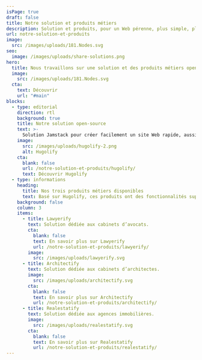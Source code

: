 ```yaml
---
isPage: true
draft: false
title: Notre solution et produits métiers
description: Solution et produits, pour un Web pérenne, plus simple, plus accessible et à faible émission de carbone.
url: notre-solution-et-produits
image:
  src: /images/uploads/181.Nodes.svg
seo:
  image: /images/uploads/share-solutions.png
hero:
  title: Nous travaillons sur une solution et des produits métiers open-source
  image:
    src: /images/uploads/181.Nodes.svg
  cta:
    text: Découvrir
    url: "#main"
blocks:
  - type: editorial
    direction: rtl
    background: true
    title: Notre solution open-source
    text: >-
      Solution Jamstack pour créer facilement un site Web rapide, aussi accessible que possible et à faible émission de carbone. Tout en ayant un espace admin dédié et simplifié.
    image:
      src: /images/uploads/hugolify-2.png
      alt: Hugolify
    cta:
      blank: false
      url: /notre-solution-et-produits/hugolify/
      text: Découvrir Hugolify
  - type: informations
    heading:
      title: Nos trois produits métiers disponibles
      text: Basé sur Hugolify, ces produits ont des fonctionnalités supplémentaires et un espace admin dédié à l’univers du métier concerné.
    background: false
    column: 3
    items:
      - title: Lawyerify
        text: Solution dédiée aux cabinets d’avocats.
        cta:
          blank: false
          text: En savoir plus sur Lawyerify
          url: /notre-solution-et-produits/lawyerify/
        image:
          src: /images/uploads/lawyerify.svg
      - title: Architectify
        text: Solution dédiée aux cabinets d’architectes.
        image:
          src: /images/uploads/architectify.svg
        cta:
          blank: false
          text: En savoir plus sur Architectify
          url: /notre-solution-et-produits/architectify/
      - title: Realestatify
        text: Solution dédiée aux agences immobilières.
        image:
          src: /images/uploads/realestatify.svg
        cta:
          blank: false
          text: En savoir plus sur Realestatify
          url: /notre-solution-et-produits/realestatify/
---
```

